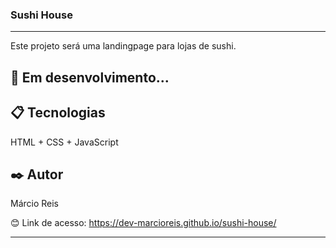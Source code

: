 ### Sushi House

---

Este projeto será uma landingpage para lojas de sushi.

## 🚀 Em desenvolvimento...

## 📋 Tecnologias
HTML + CSS + JavaScript

## ✒️ Autor
Márcio Reis

😊 Link de acesso: https://dev-marcioreis.github.io/sushi-house/

---


